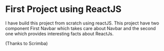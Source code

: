 # First Project using ReactJS

I have build this project from scratch using reactJS.
This project have two component First Navbar which takes care about Navbar and the second one which provides interesting facts about ReactJs.

(Thanks to Scrimba)
